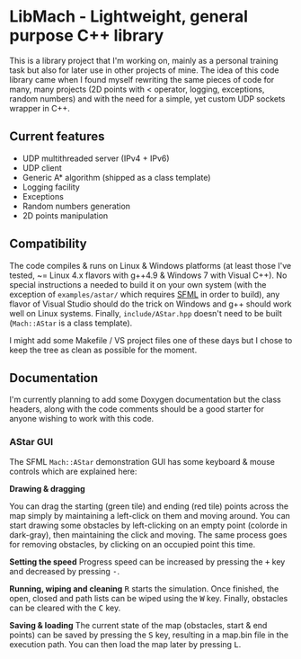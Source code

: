 # LibMach - Lightweight, general purpose C++ library

This is a library project that I'm working on, mainly as a personal training
task but also for later use in other projects of mine. The idea of this code
library came when I found myself rewriting the same pieces of code for many,
many projects (2D points with < operator, logging, exceptions, random numbers)
and with the need for a simple, yet custom UDP sockets wrapper in C++.


## Current features

* UDP multithreaded server (IPv4 + IPv6)
* UDP client
* Generic A\* algorithm (shipped as a class template)
* Logging facility
* Exceptions
* Random numbers generation
* 2D points manipulation


## Compatibility

The code compiles & runs on Linux & Windows platforms (at least those I've
tested, ~= Linux 4.x flavors with g++4.9 & Windows 7 with Visual C++).
No special instructions a needed to build it on your own system (with the
exception of `examples/astar/` which requires [SFML](http://www.sfml-dev.org) in
order to build), any flavor of Visual Studio should do the trick on Windows and
g++ should work well on Linux systems. Finally, `include/AStar.hpp` doesn't need
to be built (`Mach::AStar` is a class template).

I might add some Makefile / VS project files one of these days but I chose to
keep the tree as clean as possible for the moment.


## Documentation

I'm currently planning to add some Doxygen documentation but the class headers,
along with the code comments should be a good starter for anyone wishing to work
with this code.

### AStar GUI

The SFML `Mach::AStar` demonstration GUI has some keyboard & mouse controls
which are explained here:

**Drawing & dragging**

You can drag the starting (green tile) and ending (red tile) points across the
map simply by maintaining a left-click on them and moving around.
You can start drawing some obstacles by left-clicking on an empty point
(colorde in dark-gray), then maintaining the click and moving. The same process
goes for removing obstacles, by clicking on an occupied point this time.

**Setting the speed**
Progress speed can be increased by pressing the <kbd>+</kbd> key and decreased
by pressing <kbd>-</kbd>.

**Running, wiping and cleaning**
<kbd>R</kbd> starts the simulation. Once finished, the open, closed and path
lists can be wiped using the <kbd>W</kbd> key. Finally, obstacles can be cleared
with the <kbd>C</kbd> key.

**Saving & loading**
The current state of the map (obstacles, start & end points) can be saved by
pressing the <kbd>S</kbd> key, resulting in a map.bin file in the execution
path.
You can then load the map later by pressing <kbd>L</kbd>.
